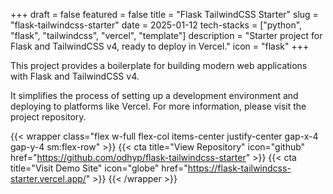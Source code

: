 +++
draft = false
featured = false
title = "Flask TailwindCSS Starter"
slug = "flask-tailwindcss-starter"
date = 2025-01-12
tech-stacks = ["python", "flask", "tailwindcss", "vercel", "template"]
description = "Starter project for Flask and TailwindCSS v4, ready to deploy in Vercel."
icon = "flask"
+++

This project provides a boilerplate for building modern web applications with Flask and TailwindCSS v4.

<!--more-->

It simplifies the process of setting up a development environment and deploying to platforms like Vercel. For more information, please visit the project repository.

{{< wrapper class="flex w-full flex-col items-center justify-center gap-x-4 gap-y-4 sm:flex-row" >}}
{{< cta title="View Repository" icon="github" href="https://github.com/odhyp/flask-tailwindcss-starter" >}}
{{< cta title="Visit Demo Site" icon="globe" href="https://flask-tailwindcss-starter.vercel.app/" >}}
{{< /wrapper >}}
